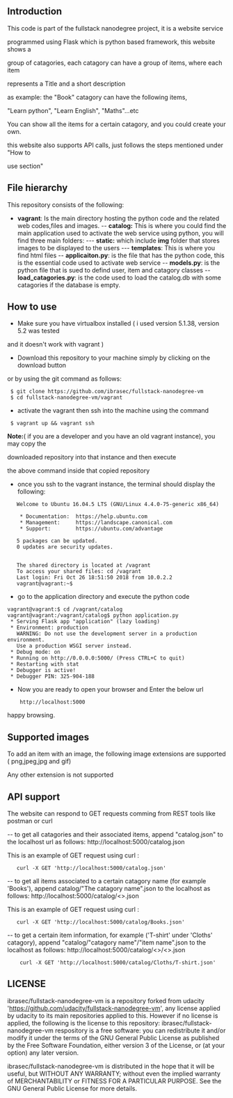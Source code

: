 Introduction
--------------
This code is part of the fullstack nanodegree project, it is a website service

programmed using Flask which is python based framework, this website shows a 

group of catagories, each catagory can have a group of items, where each item

represents a Title and a short description

 as example: the "Book" catagory can have the following items, 

"Learn python", "Learn English", "Maths"...etc

You can show all the items for a certain catagory, and you could create your own.

this website also supports API calls, just follows the steps mentioned under "How to

 use section"


File hierarchy
--------------
This repository consists of the following:
- **vagrant**: Is the main directory hosting the python code and the related web codes,files and images.
-- **catalog:** This is where you could find the main application used to activate the web service using python, you will find three main folders:
--- **static:** which include **img** folder that stores images to be displayed to the users
--- **templates**: This is where you find html files
-- **applicaiton.py**: is the file that has the python code, this is the essential code used to activate web service
-- **models.py**: is the python file that is sued to defind user, item and catagory classes
-- **load_catagories.py**: is the code used to load the catalog.db with some catagories if the database is empty.




How to use
------------

- Make sure you have virtualbox installed ( i used version 5.1.38, version 5.2 was tested 

and it doesn't work with vagrant ) 


- Download this repository to your machine simply by clicking on the download button

or by using the git command as follows:


```
 $ git clone https://github.com/ibrasec/fullstack-nanodegree-vm
 $ cd fullstack-nanodegree-vm/vagrant

```

- activate the vagrant then ssh into the machine using the command

```
 $ vagrant up && vagrant ssh

```

**Note:**( if you are a developer and you have an old vagrant instance), you may copy the 

downloaded repository into that instance and then execute

the above command inside that copied repository



- once you ssh to the vagrant instance, the terminal should display the following:

```
   Welcome to Ubuntu 16.04.5 LTS (GNU/Linux 4.4.0-75-generic x86_64)

    * Documentation:  https://help.ubuntu.com
    * Management:     https://landscape.canonical.com
    * Support:        https://ubuntu.com/advantage

   5 packages can be updated.
   0 updates are security updates.


   The shared directory is located at /vagrant
   To access your shared files: cd /vagrant
   Last login: Fri Oct 26 18:51:50 2018 from 10.0.2.2
   vagrant@vagrant:~$ 
```

- go to the application directory and execute the python code

```
vagrant@vagrant:$ cd /vagrant/catalog
vagrant@vagrant:/vagrant/catalog$ python application.py 
 * Serving Flask app "application" (lazy loading)
 * Environment: production
   WARNING: Do not use the development server in a production environment.
   Use a production WSGI server instead.
 * Debug mode: on
 * Running on http://0.0.0.0:5000/ (Press CTRL+C to quit)
 * Restarting with stat
 * Debugger is active!
 * Debugger PIN: 325-904-188

```

- Now you are ready to open your browser and Enter the below url

```
    http://localhost:5000

```

 happy browsing.


Supported images
----------------
To add an item with an image, the following image extensions are supported ( png,jpeg,jpg and gif)

Any other extension is not supported

API support
--------------

The website can respond to GET requests comming from REST tools like postman or curl

-- to get all catagories and their associated items, append "catalog.json" to the localhost url as follows:
http://localhost:5000/catalog.json

This is an example of GET request using curl :

```
   curl -X GET 'http://localhost:5000/catalog.json'
```

-- to get all items associated to a certain catagory name (for example 'Books'), append
catalog/"The catagory name".json to the localhost as follows:
http://localhost:5000/catalog/<<The catagory name>>.json

This is an example of GET request using curl :

```
   curl -X GET 'http://localhost:5000/catalog/Books.json'
```

-- to get a certain item information, for example ('T-shirt' under 'Cloths' catagory),
append "catalog/"catagory name"/"item name".json to the localhost as follows:
http://localhost:5000/catalog/<<The catagory name>>/<<The item name>>.json

```
    curl -X GET 'http://localhost:5000/catalog/Cloths/T-shirt.json'

```

LICENSE
--------
ibrasec/fullstack-nanodegree-vm is a repository forked from udacity 'https://github.com/udacity/fullstack-nanodegree-vm', any license applied by udacity to its main repositories applied to this. However if no license is applied, the following is the license to this repository:
ibrasec/fullstack-nanodegree-vm respository is a free software: you can redistribute it and/or modify it under the terms of the GNU General Public License as published by the Free Software Foundation, either version 3 of the License, or (at your option) any later version.

ibrasec/fullstack-nanodegree-vm is distributed in the hope that it will be useful, but WITHOUT ANY WARRANTY; without even the implied warranty of MERCHANTABILITY or FITNESS FOR A PARTICULAR PURPOSE. See the GNU General Public License for more details.

